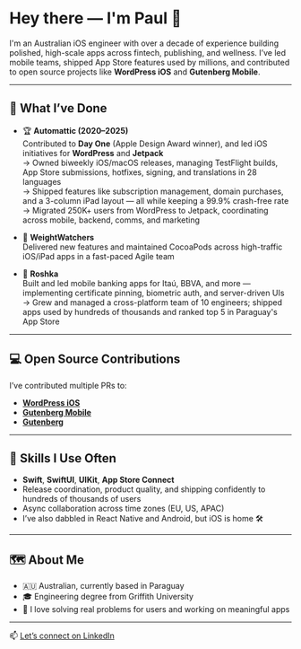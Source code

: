 # Hey there — I'm Paul 👋

I'm an Australian iOS engineer with over a decade of experience building polished, high-scale apps across fintech, publishing, and wellness. I’ve led mobile teams, shipped App Store features used by millions, and contributed to open source projects like **WordPress iOS** and **Gutenberg Mobile**.

---

## 🚀 What I’ve Done

- 🏆 **Automattic (2020–2025)**  
  Contributed to **Day One** (Apple Design Award winner), and led iOS initiatives for **WordPress** and **Jetpack**  
  → Owned biweekly iOS/macOS releases, managing TestFlight builds, App Store submissions, hotfixes, signing, and translations in 28 languages  
  → Shipped features like subscription management, domain purchases, and a 3-column iPad layout — all while keeping a 99.9% crash-free rate  
  → Migrated 250K+ users from WordPress to Jetpack, coordinating across mobile, backend, comms, and marketing

- 💼 **WeightWatchers**  
  Delivered new features and maintained CocoaPods across high-traffic iOS/iPad apps in a fast-paced Agile team

- 🏦 **Roshka**  
  Built and led mobile banking apps for Itaú, BBVA, and more — implementing certificate pinning, biometric auth, and server-driven UIs  
  → Grew and managed a cross-platform team of 10 engineers; shipped apps used by hundreds of thousands and ranked top 5 in Paraguay's App Store

---

## 💻 Open Source Contributions

I’ve contributed multiple PRs to:
- [**WordPress iOS**](https://github.com/wordpress-mobile/WordPress-iOSpulls?q=is%3Apr+author%3Aguarani+is%3Aclosed)
- [**Gutenberg Mobile**](https://github.com/WordPress/gutenberg/pulls?q=is%3Apr+author%3Aguarani+is%3Aclosed)
- [**Gutenberg**](https://github.com/WordPress/gutenberg/pulls?q=is%3Apr+author%3Aguarani+is%3Aclosed)

---

## 🔧 Skills I Use Often

- **Swift**, **SwiftUI**, **UIKit**, **App Store Connect**
- Release coordination, product quality, and shipping confidently to hundreds of thousands of users
- Async collaboration across time zones (EU, US, APAC)
- I’ve also dabbled in React Native and Android, but iOS is home 🛠️

---

## 🗺 About Me

- 🇦🇺 Australian, currently based in Paraguay
- 🎓 Engineering degree from Griffith University
- 🤝 I love solving real problems for users and working on meaningful apps 

---

📫 [Let’s connect on LinkedIn](https://www.linkedin.com/in/paulvs/)
